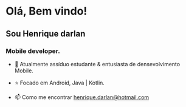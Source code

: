 
 # Olá, Bem vindo! 
 ## Sou Henrique darlan</h1>

 
### Mobile developer.
 
- :briefcase: Atualmente assíduo estudante & entusiasta de densevolvimento Mobile.
- :star: Focado em Android, Java | Kotlin.

- 📫 Como me encontrar henrique.darlan@hotmail.com
